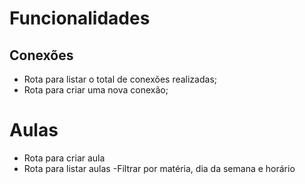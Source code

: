 # Funcionalidades

## Conexões

- Rota para listar o total de conexões realizadas;
- Rota para criar uma nova conexão;

# Aulas
- Rota para criar aula
- Rota para listar aulas
    -Filtrar por matéria, dia da semana e horário